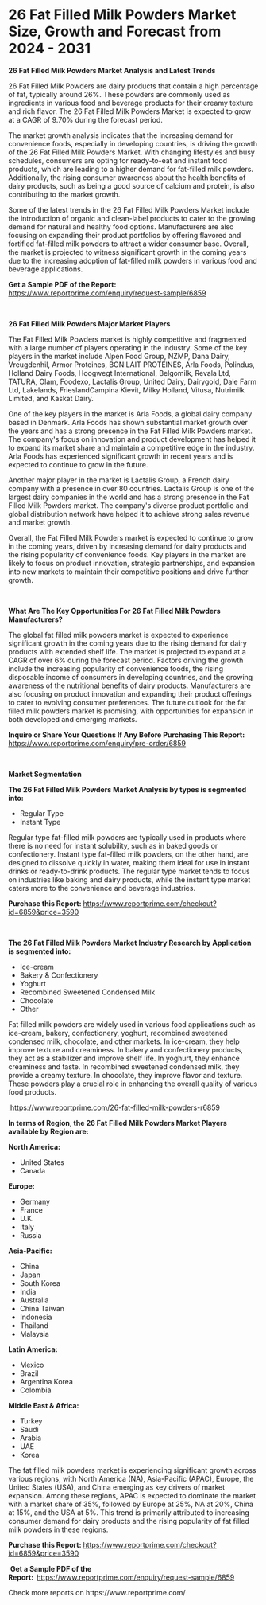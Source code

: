 <p><h1>26 Fat Filled Milk Powders Market Size, Growth and Forecast from 2024 - 2031</h1></p><p><strong>26 Fat Filled Milk Powders Market Analysis and Latest Trends</strong></p>
<p><p>26 Fat Filled Milk Powders are dairy products that contain a high percentage of fat, typically around 26%. These powders are commonly used as ingredients in various food and beverage products for their creamy texture and rich flavor. The 26 Fat Filled Milk Powders Market is expected to grow at a CAGR of 9.70% during the forecast period.</p><p>The market growth analysis indicates that the increasing demand for convenience foods, especially in developing countries, is driving the growth of the 26 Fat Filled Milk Powders Market. With changing lifestyles and busy schedules, consumers are opting for ready-to-eat and instant food products, which are leading to a higher demand for fat-filled milk powders. Additionally, the rising consumer awareness about the health benefits of dairy products, such as being a good source of calcium and protein, is also contributing to the market growth.</p><p>Some of the latest trends in the 26 Fat Filled Milk Powders Market include the introduction of organic and clean-label products to cater to the growing demand for natural and healthy food options. Manufacturers are also focusing on expanding their product portfolios by offering flavored and fortified fat-filled milk powders to attract a wider consumer base. Overall, the market is projected to witness significant growth in the coming years due to the increasing adoption of fat-filled milk powders in various food and beverage applications.</p></p>
<p><strong>Get a Sample PDF of the Report:&nbsp;</strong> <a href="https://www.reportprime.com/enquiry/request-sample/6859">https://www.reportprime.com/enquiry/request-sample/6859</a></p>
<p>&nbsp;</p>
<p><strong>26 Fat Filled Milk Powders Major Market Players</strong></p>
<p><p>The Fat Filled Milk Powders market is highly competitive and fragmented with a large number of players operating in the industry. Some of the key players in the market include Alpen Food Group, NZMP, Dana Dairy, Vreugdenhil, Armor Proteines, BONILAIT PROTEINES, Arla Foods, Polindus, Holland Dairy Foods, Hoogwegt International, Belgomilk, Revala Ltd, TATURA, Olam, Foodexo, Lactalis Group, United Dairy, Dairygold, Dale Farm Ltd, Lakelands, FrieslandCampina Kievit, Milky Holland, Vitusa, Nutrimilk Limited, and Kaskat Dairy.</p><p>One of the key players in the market is Arla Foods, a global dairy company based in Denmark. Arla Foods has shown substantial market growth over the years and has a strong presence in the Fat Filled Milk Powders market. The company's focus on innovation and product development has helped it to expand its market share and maintain a competitive edge in the industry. Arla Foods has experienced significant growth in recent years and is expected to continue to grow in the future.</p><p>Another major player in the market is Lactalis Group, a French dairy company with a presence in over 80 countries. Lactalis Group is one of the largest dairy companies in the world and has a strong presence in the Fat Filled Milk Powders market. The company's diverse product portfolio and global distribution network have helped it to achieve strong sales revenue and market growth.</p><p>Overall, the Fat Filled Milk Powders market is expected to continue to grow in the coming years, driven by increasing demand for dairy products and the rising popularity of convenience foods. Key players in the market are likely to focus on product innovation, strategic partnerships, and expansion into new markets to maintain their competitive positions and drive further growth.</p></p>
<p>&nbsp;</p>
<p><strong>What Are The Key Opportunities For 26 Fat Filled Milk Powders Manufacturers?</strong></p>
<p><p>The global fat filled milk powders market is expected to experience significant growth in the coming years due to the rising demand for dairy products with extended shelf life. The market is projected to expand at a CAGR of over 6% during the forecast period. Factors driving the growth include the increasing popularity of convenience foods, the rising disposable income of consumers in developing countries, and the growing awareness of the nutritional benefits of dairy products. Manufacturers are also focusing on product innovation and expanding their product offerings to cater to evolving consumer preferences. The future outlook for the fat filled milk powders market is promising, with opportunities for expansion in both developed and emerging markets.</p></p>
<p><strong>Inquire or Share Your Questions If Any Before Purchasing This Report:</strong> <a href="https://www.reportprime.com/enquiry/pre-order/6859">https://www.reportprime.com/enquiry/pre-order/6859</a></p>
<p>&nbsp;</p>
<p><strong>Market Segmentation</strong></p>
<p><strong>The 26 Fat Filled Milk Powders Market Analysis by types is segmented into:</strong></p>
<p><ul><li>Regular Type</li><li>Instant Type</li></ul></p>
<p><p>Regular type fat-filled milk powders are typically used in products where there is no need for instant solubility, such as in baked goods or confectionery. Instant type fat-filled milk powders, on the other hand, are designed to dissolve quickly in water, making them ideal for use in instant drinks or ready-to-drink products. The regular type market tends to focus on industries like baking and dairy products, while the instant type market caters more to the convenience and beverage industries.</p></p>
<p><strong>Purchase this Report:&nbsp;</strong><a href="https://www.reportprime.com/checkout?id=6859&price=3590">https://www.reportprime.com/checkout?id=6859&price=3590</a></p>
<p>&nbsp;</p>
<p><strong>The 26 Fat Filled Milk Powders Market Industry Research by Application is segmented into:</strong></p>
<p><ul><li>Ice-cream</li><li>Bakery & Confectionery</li><li>Yoghurt</li><li>Recombined Sweetened Condensed Milk</li><li>Chocolate</li><li>Other</li></ul></p>
<p><p>Fat filled milk powders are widely used in various food applications such as ice-cream, bakery, confectionery, yoghurt, recombined sweetened condensed milk, chocolate, and other markets. In ice-cream, they help improve texture and creaminess. In bakery and confectionery products, they act as a stabilizer and improve shelf life. In yoghurt, they enhance creaminess and taste. In recombined sweetened condensed milk, they provide a creamy texture. In chocolate, they improve flavor and texture. These powders play a crucial role in enhancing the overall quality of various food products.</p></p>
<p><a href="https://www.reportprime.com/26-fat-filled-milk-powders-r6859">&nbsp;https://www.reportprime.com/26-fat-filled-milk-powders-r6859</a></p>
<p><strong>In terms of Region, the 26 Fat Filled Milk Powders Market Players available by Region are:</strong></p>
<p>
    <p> <strong> North America: </strong>
        <ul>
            <li>United States</li>
            <li>Canada</li>
        </ul>
        </p> 
    <p> <strong> Europe: </strong>
        <ul>
            <li>Germany</li>
            <li>France</li>
            <li>U.K.</li>
            <li>Italy</li>
            <li>Russia</li>
        </ul>
        </p> 
    <p> <strong> Asia-Pacific: </strong>
        <ul>
            <li>China</li>
            <li>Japan</li>
            <li>South Korea</li>
            <li>India</li>
            <li>Australia</li>
            <li>China Taiwan</li>
            <li>Indonesia</li>
            <li>Thailand</li>
            <li>Malaysia</li>
        </ul>
        </p> 
    <p> <strong> Latin America: </strong>
        <ul>
            <li>Mexico</li>
            <li>Brazil</li>
            <li>Argentina Korea</li>
            <li>Colombia</li>
        </ul>
        </p> 
    <p> <strong> Middle East & Africa: </strong>
        <ul>
            <li>Turkey</li>
            <li>Saudi</li>
            <li>Arabia</li>
            <li>UAE</li>
            <li>Korea</li>
        </ul>
    </p>
    </p>
<p><p>The fat filled milk powders market is experiencing significant growth across various regions, with North America (NA), Asia-Pacific (APAC), Europe, the United States (USA), and China emerging as key drivers of market expansion. Among these regions, APAC is expected to dominate the market with a market share of 35%, followed by Europe at 25%, NA at 20%, China at 15%, and the USA at 5%. This trend is primarily attributed to increasing consumer demand for dairy products and the rising popularity of fat filled milk powders in these regions.</p></p>
<p><strong>Purchase this Report: </strong><a href="https://www.reportprime.com/checkout?id=6859&price=3590">https://www.reportprime.com/checkout?id=6859&price=3590</a></p>
<p>&nbsp;<strong>Get a Sample PDF of the Report:&nbsp;&nbsp;</strong><a href="https://www.reportprime.com/enquiry/request-sample/6859">https://www.reportprime.com/enquiry/request-sample/6859</a></p>
<p><strong></strong></p>
<p>Check more reports on https://www.reportprime.com/</p>